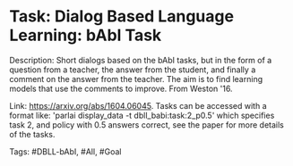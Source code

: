 Task: Dialog Based Language Learning: bAbI Task
================================================
Description: Short dialogs based on the bAbI tasks, but in the form of a question from a teacher, the answer from the student, and finally a comment on the answer from the teacher. The aim is to find learning models that use the comments to improve. From Weston '16.

Link: https://arxiv.org/abs/1604.06045. Tasks can be accessed with a format like: 'parlai display_data -t dbll_babi:task:2_p0.5' which specifies task 2, and policy with 0.5 answers correct, see the paper for more details of the tasks.

Tags: #DBLL-bAbI, #All, #Goal
